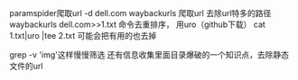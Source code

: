 paramspider爬取url
-d dell.com
waybackurls 爬取url
去除url特多的路径
waybackurls dell.com>>1.txt
命令去重排序，
用uro（github下载）
cat 1.txt|uro |tee 2.txt
可能会把有用的也去掉

grep -v 'img'这样慢慢筛选
还有信息收集里面目录爆破的一个知识点，去除静态文件的url